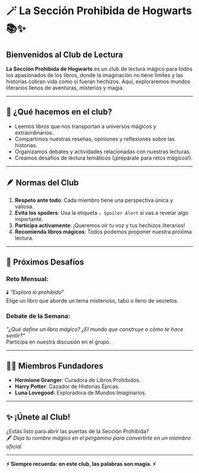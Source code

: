 # 🪄 La Sección Prohibida de Hogwarts 📚✨

## Bienvenidos al Club de Lectura
**La Sección Prohibida de Hogwarts** es un club de lectura mágico para todos los apasionados de los libros, donde la imaginación no tiene límites y las historias cobran vida como si fueran hechizos. Aquí, exploraremos mundos literarios llenos de aventuras, misterios y magia.

---

## 📖 ¿Qué hacemos en el club?
- Leemos libros que nos transportan a universos mágicos y extraordinarios.
- Compartimos nuestras reseñas, opiniones y reflexiones sobre las historias.
- Organizamos debates y actividades relacionadas con nuestras lecturas.
- Creamos desafíos de lectura temáticos (¡prepárate para retos mágicos!).

---

## 🪶 Normas del Club
1. **Respeto ante todo**: Cada miembro tiene una perspectiva única y valiosa.
2. **Evita los spoilers**: Usa la etiqueta `⚠️ Spoiler Alert` si vas a revelar algo importante.
3. **Participa activamente**: ¡Queremos oír tu voz y tus hechizos literarios!
4. **Recomienda libros mágicos**: Todos podemos proponer nuestra próxima lectura.

---

## 🌟 Próximos Desafíos
### **Reto Mensual**:  
🕯️ *"Explora lo prohibido"*  
Elige un libro que aborde un tema misterioso, tabú o lleno de secretos.

### **Debate de la Semana**:  
*"¿Qué define un libro mágico? ¿El mundo que construye o cómo te hace sentir?"*  
Participa en nuestra discusión en el grupo.

---

## 🧙‍♂️ Miembros Fundadores
- **Hermione Granger**: Curadora de Libros Prohibidos.
- **Harry Potter**: Cazador de Historias Épicas.
- **Luna Lovegood**: Exploradora de Mundos Imaginarios.

---

## ✨ ¡Únete al Club!
¿Estás listo para abrir las puertas de la Sección Prohibida?  
🖋️ *Deja tu nombre mágico en el pergamino para convertirte en un miembro oficial.*  

---
**⚡ Siempre recuerda: en este club, las palabras son magia. ⚡**
